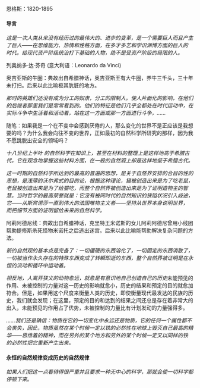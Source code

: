 恩格斯：1820-1895
#### 导言
*这是一次人类从来没有经历过的最伟大的、进步的变革，是一个需要巨人而且产生了巨人——在思维能力、热情和性格方面，在多才多艺和学识渊博方面的巨人的时代。给现代资产阶级统治打下基础的人物，绝不是受资产阶级的局限的人。*

列奥纳多·达·芬奇 (意大利语：Leonardo da Vinci)

奥吉亚斯的牛圈：典故出自希腊神话，奥吉亚斯王有大牛圈，养牛三千头，三十年未打扫。后来以此比喻极其肮脏的地方。

*那时的英雄们还没有成为分工的奴隶，分工的限制人。使人片面化的影响，在他们的后继者那里我们是常常看到的。他们的特征是他们几乎全都处在时代运动中，在实际斗争中生活着和活动着，站在这一方面或那一方面进行斗争，……*

随笔：如果我是一个在不变中会感到厌倦的人，那么变化的世界不是正应该是我想要的吗？为什么我会向往不变的世界，正如最初的自然科学所研究的那样，因为我不愿跳脱出安全的领域吗？

*十八世纪上半叶 的自然科学在知识上，甚至在材料的整理上是这样地高于希腊古代，它在观念地掌握这些材料方面，在一般的自然观上却是这样地低于希腊古代。*

*这一时期的自然科学所达到的最高的普遍的思想，是关于自然界安排的合目的性的思想，是浅薄的沃尔弗式的目的论，根据这种理论，猫被创造出来是为了吃老鼠，老鼠被创造出来是为了给猫吃，而整个自然界被创造出来是为了证明造物主的智慧。当时哲学的最高荣誉就是：它没有被同时代的自然知识的狭隘状况引入歧途，它——从斯宾诺莎一直到伟大的法国唯物主义者——坚持从世界本身说明世界，而把细节方面的证明留给未来的自然科学。*

阿莉阿德尼线：典故出自希腊神话，克里特王米诺斯的女儿阿莉阿德尼曾用小线团帮助提修斯杀死怪物米诺托之后逃出迷宫。后来以此比喻能帮助解决复杂问题的方法。

*新的自然观的基本点是完备了：一切僵硬的东西溶化了，一切固定的东西消散了，一切被当作永久存在的特殊东西变成了转瞬即逝的东西，整个自然界被证明是在永恒的流动和循环中运动着。*

*相反地，人离开狭义的动物愈远，就愈是有意识地自己创造自己的历史*未能预见的作用、未被控制的力量对这一历史的影响就愈小，历史的结果和预定的目的就愈加符合。但是，如果用这个尺度来衡量人类的历史，即使衡量现代最发达的民族的历史，我们就会发现；在这里，预定的目的和达到的结果之间还总是存在着非常大的出入，未能预见的作用占了优势，未被控制的力量比有计划发动的力量强得多。

*……我们还是确信：物质在它的一切变化中永远还是物质，它的任何一个属性都不会丧失，因此，物质虽然在某个时候一定以铁的必然性在地球上毁灭自己最高的精华——思维着的精神，而在另外的某个地方和另外的某个时候一定又以同样的铁的必然性把它重新产生出来。*

#### 永恒的自然规律变成历史的自然规律
*如果人们把这一点看待得很严重并且要求一种无中心的科学，那就会使一切科学都停顿下来。*